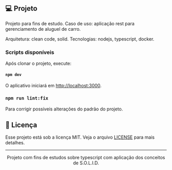## 💻 Projeto

Projeto para fins de estudo.
Caso de uso: aplicação rest para gerenciamento de aluguel de carro.

Arquitetura: clean code, solid.
Tecnologias: nodejs, typescript, docker.

### Scripts disponíveis

Após clonar o projeto, execute:

#### `npm dev`

O aplicativo iniciará em [http://localhost:3000](http://localhost:3000).

### `npm run lint:fix`

Para corrigir possíveis alterações do padrão do projeto.


## 📝 Licença

Esse projeto está sob a licença MIT. Veja o arquivo [LICENSE](LICENSE) para mais detalhes.

---

<p align="center">
  Projeto com fins de estudos sobre typescript com aplicação dos conceitos de S.O.L.I.D.
</p>




